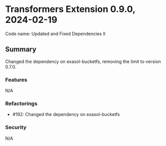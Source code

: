 # Transformers Extension 0.9.0, 2024-02-19

Code name: Updated and Fixed Dependencies II


## Summary

Changed the dependency on exasol-bucketfs, removing the limit to version 0.7.0.

### Features

N/A

### Refactorings

 - #192: Changed the dependency on exasol-bucketfs
 
### Security 

N/A